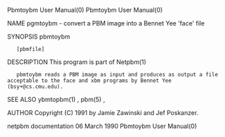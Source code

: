 Pbmtoybm User Manual(0)                                                                                                                                                               Pbmtoybm User Manual(0)



NAME
       pgmtoybm - convert a PBM image into a Bennet Yee 'face' file


SYNOPSIS
       pbmtoybm

       [pbmfile]


DESCRIPTION
       This program is part of Netpbm(1)

       pbmtoybm reads a PBM image as input and produces as output a file acceptable to the face and xbm programs by Bennet Yee (bsy+@cs.cmu.edu).


SEE ALSO
       ybmtopbm(1) , pbm(5) ,


AUTHOR
       Copyright (C) 1991 by Jamie Zawinski and Jef Poskanzer.



netpbm documentation                                                                            06 March 1990                                                                         Pbmtoybm User Manual(0)
